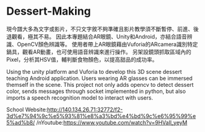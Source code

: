 # Dessert-Making
現今譜大多為文字或影片，不只文字敘不夠準確且影片教學須不斷暫停、前進、後退觀看，極其不易。
因此本專題結合AR眼鏡、Unity和Android，亦結合語音辨識、OpenCV顏色辨識等。
使用者帶上AR眼鏡藉由Vuforia的ARcamera識別特定鍋具，觀看AR動畫，也可使用語音辨識來進行操作。
另架設鏡頭抓取區域內的Pixel，分析其HSV值，輔判斷食物顏色，以提高甜品的成功率。

Using the unity platform and Vuforia to develop this 3D scene dessert teaching Android application. 
Users wearing AR glasses can be immersed themself in the scene. 
This project not only adds opencv to detect dessert color, sends messages through socket implemented in python, 
but also imports a speech recognition model to interact with users.

School Website:http://140.134.26.71:32772/f2-3d%e7%94%9c%e5%93%81%e8%a3%bd%e4%bd%9c%e6%95%99%e5%ad%b8/
/nYoutube:https://www.youtube.com/watch?v=9HVaIl_yeyM
